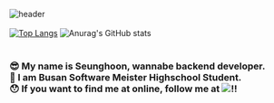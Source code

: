     

![header](https://capsule-render.vercel.app/api?type=soft&color=F9BAFD&height=250&section=header&text=Hi%20There!😆&fontSize=70)<br><br>
[![Top Langs](https://github-readme-stats.vercel.app/api/top-langs/?username=seunghoonseunghoon&layout=compact)](https://github.com/SeunghoonSeunghoon/github-readme-stats)
![Anurag's GitHub stats](https://github-readme-stats.vercel.app/api?username=seunghoonseunghoon&show_icons=ocean&theme=prussian)
<br><br>
<h3>😎 My name is Seunghoon, wannabe backend developer.<br>
🤩 I am Busan Software Meister Highschool Student.<br>
😯 If you want to find me at online, follow me at <a href="https://www.instagram.com/k.s.hoon_0328/"><img src="https://img.shields.io/badge/Instagram-F557DA?style=flat-square&logo=instagram&logoColor=white"></a>!!</h3> 


  
  
 
 
 
